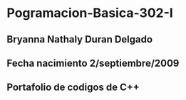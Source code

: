# Pogramacion-Basica-302-I
## Bryanna Nathaly Duran Delgado
## Fecha nacimiento 2/septiembre/2009
## Portafolio de codigos de C++
